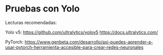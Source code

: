 # Pruebas con Yolo

Lecturas recomendadas:

Yolo v5: https://github.com/ultralytics/yolov5
https://docs.ultralytics.com/

PyTorch: https://www.genbeta.com/desarrollo/asi-puedes-aprender-a-usar-pytorch-herramienta-accesible-para-crear-redes-neuronales
